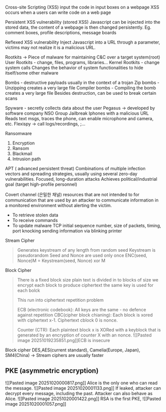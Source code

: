 Cross-site Scripting (XSS)
input the code in input boxes on a webpage
XSS occurs when a users can write code on a web page

Persistent XSS vulnerability (stored XSS)
Javascript can be injected into the stored data, the content of a webpage is then changed persistently. Eg. comment boxes, profile descriptions, message boards

Reflexed XSS vulnerability
Inject Javascript into a URL through a parameter, victims may not realize it is a malicious URL. 

Rootkits -> Piece of malware for maintaining C&C over a target system(root)
User Rootkits - change, files, programs, libraries...
Kernel Rootkits - change system calls
Changes the behavior of system functionalities to hide itself/some other malware

Bombs - destructive payloads usually in the context of a trojan
Zip bombs - Unzipping creates a very large file
Compiler bombs - Compiling the bomb creates a very large file
Besides destruction, can be used to break certain scans

Spyware - secretly collects data about the user
Pegasus -> developed by software company NSO Group
Jailbreak Iphones with a malicious URL
Reads text msgs, traces the phone, can enable microphone and camera, etc. 
Flexispy -> call logs/recordings, ;...

Ransomware 
1. Encryption
2. Ransom
3. Blackmail
4. Intrusion path

APT ( advanced persistent threat) 
Combinations of multiple infection vectors and spreading strategies, usually using several zero-day vulnerabilities. 
Focused, long-duration attacks
Achieves political/industrial goal (target high-profile personnel)

Covert channel (은밀한 채널)
resources that are not intended to for communication that are used by an attacker to communicate information in a monitored environment without alerting the victim. 
- To retrieve stolen data
- To receive commands
- To update malware
TCP initial sequence number, size of packets, timing, port knocking
sending information via blinking printer




Stream Cipher
> Generates keystream of any length from random seed
> Keystream is pseudorandom
> Seed and Nonce are used only once
> ENC(seed, Nonce)M = Keystream(seed, Nonce) xor M

Block Cipher
> There is a fixed block size 
> plain text is divided in to blocks of size
> we encrypt each block to produce ciphertext
> the same key is used for each bolck
> 
> This run into ciphertext repetition problem
> 
> ECB (electronic codebook): All keys are the same - no defence against repetition
> CBC(cipher block chianing): Each block is xored with ciphertext x-1. Ciphertext cblock 0 is nonce. 
> 
> Counter (CTR): Each plaintext block x is XORed with a keyblock that is generated by an encryption of counter X with an nonce. ![[Pasted image 20251019235851.png]]ECB is insecure

Block cipher DES,AES(current standard), Camelia(Europe, Japan), SM4(China) -> Stream ciphers are usually faster

## PKE (asymmetric encryption)
![[Pasted image 20251020000817.png]]
Alice is the only one who can read the message. 
![[Pasted image 20251020001133.png]]
If leaked, attacker can decrypt every message, including the past.
Attacker can also behave as Alice. 
![[Pasted image 20251020001422.png]]
RSA is the first PKE, 
![[Pasted image 20251020001057.png]]


